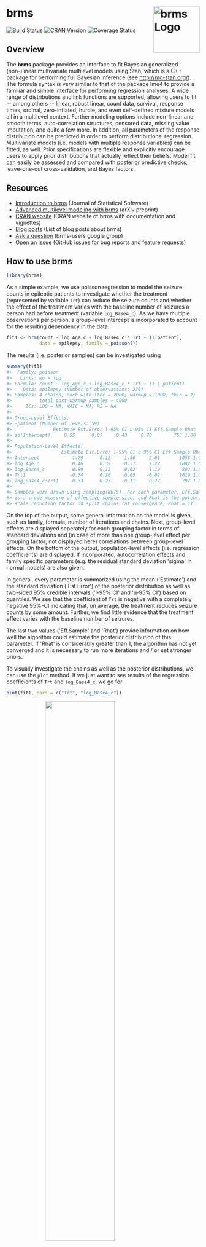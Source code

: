 <!-- README.md is generated from README.Rmd. Please edit that file -->
brms <img src="man/figures/brms.png" align="right" width = 120 alt="brms Logo"/>
================================================================================

[![Build Status](https://travis-ci.org/paul-buerkner/brms.svg?branch=master)](https://travis-ci.org/paul-buerkner/brms) [![CRAN Version](http://www.r-pkg.org/badges/version/brms)](https://cran.r-project.org/package=brms) [![Coverage Status](https://codecov.io/github/paul-buerkner/brms/coverage.svg?branch=master)](https://codecov.io/github/paul-buerkner/brms?branch=master)

Overview
--------

The **brms** package provides an interface to fit Bayesian generalized (non-)linear multivariate multilevel models using Stan, which is a C++ package for performing full Bayesian inference (see <http://mc-stan.org/>). The formula syntax is very similar to that of the package lme4 to provide a familiar and simple interface for performing regression analyses. A wide range of distributions and link functions are supported, allowing users to fit -- among others -- linear, robust linear, count data, survival, response times, ordinal, zero-inflated, hurdle, and even self-defined mixture models all in a multilevel context. Further modeling options include non-linear and smooth terms, auto-correlation structures, censored data, missing value imputation, and quite a few more. In addition, all parameters of the response distribution can be predicted in order to perform distributional regression. Multivariate models (i.e. models with multiple response variables) can be fitted, as well. Prior specifications are flexible and explicitly encourage users to apply prior distributions that actually reflect their beliefs. Model fit can easily be assessed and compared with posterior predictive checks, leave-one-out cross-validation, and Bayes factors.

Resources
---------

-   [Introduction to brms](https://www.jstatsoft.org/article/view/v080i01) (Journal of Statistical Software)
-   [Advanced multilevel modeling with brms](https://arxiv.org/abs/1705.11123) (arXiv preprint)
-   [CRAN website](https://cran.r-project.org/web/packages/brms/index.html) (CRAN website of brms with documentation and vignettes)
-   [Blog posts](https://paul-buerkner.github.io/blog/old-brms-blogposts/) (List of blog posts about brms)
-   [Ask a question](https://groups.google.com/forum/#!forum/brms-users) (brms-users google group)
-   [Open an issue](https://github.com/paul-buerkner/brms/issues) (GitHub issues for bug reports and feature requests)

How to use brms
---------------

``` r
library(brms)
```

As a simple example, we use poisson regression to model the seizure counts in epileptic patients to investigate whether the treatment (represented by variable `Trt`) can reduce the seizure counts and whether the effect of the treatment varies with the baseline number of seizures a person had before treatment (variable `log_Base4_c`). As we have multiple observations per person, a group-level intercept is incorporated to account for the resulting dependency in the data.

``` r
fit1 <- brm(count ~ log_Age_c + log_Base4_c * Trt + (1|patient), 
            data = epilepsy, family = poisson())
```

The results (i.e. posterior samples) can be investigated using

``` r
summary(fit1) 
#>  Family: poisson 
#>   Links: mu = log 
#> Formula: count ~ log_Age_c + log_Base4_c * Trt + (1 | patient) 
#>    Data: epilepsy (Number of observations: 236) 
#> Samples: 4 chains, each with iter = 2000; warmup = 1000; thin = 1; 
#>          total post-warmup samples = 4000
#>     ICs: LOO = NA; WAIC = NA; R2 = NA
#>  
#> Group-Level Effects: 
#> ~patient (Number of levels: 59) 
#>               Estimate Est.Error l-95% CI u-95% CI Eff.Sample Rhat
#> sd(Intercept)     0.55      0.07     0.43     0.70        753 1.00
#> 
#> Population-Level Effects: 
#>                  Estimate Est.Error l-95% CI u-95% CI Eff.Sample Rhat
#> Intercept            1.79      0.12     1.56     2.01       1058 1.00
#> log_Age_c            0.46      0.39    -0.31     1.22       1082 1.00
#> log_Base4_c          0.89      0.15     0.62     1.19        802 1.00
#> Trt1                -0.34      0.16    -0.65    -0.02       1019 1.00
#> log_Base4_c:Trt1     0.33      0.23    -0.11     0.77        797 1.00
#> 
#> Samples were drawn using sampling(NUTS). For each parameter, Eff.Sample 
#> is a crude measure of effective sample size, and Rhat is the potential 
#> scale reduction factor on split chains (at convergence, Rhat = 1).
```

On the top of the output, some general information on the model is given, such as family, formula, number of iterations and chains. Next, group-level effects are displayed seperately for each grouping factor in terms of standard deviations and (in case of more than one group-level effect per grouping factor; not displayed here) correlations between group-level effects. On the bottom of the output, population-level effects (i.e. regression coefficients) are displayed. If incorporated, autocorrelation effects and family specific parameters (e.g. the residual standard deviation 'sigma' in normal models) are also given.

In general, every parameter is summarized using the mean ('Estimate') and the standard deviation ('Est.Error') of the posterior distribution as well as two-sided 95% credible intervals ('l-95% CI' and 'u-95% CI') based on quantiles. We see that the coefficient of `Trt` is negative with a completely negative 95%-CI indicating that, on average, the treatment reduces seizure counts by some amount. Further, we find little evidence that the treatment effect varies with the baseline number of seizures.

The last two values ('Eff.Sample' and 'Rhat') provide information on how well the algorithm could estimate the posterior distribution of this parameter. If 'Rhat' is considerably greater than 1, the algorithm has not yet converged and it is necessary to run more iterations and / or set stronger priors.

To visually investigate the chains as well as the posterior distributions, we can use the `plot` method. If we just want to see results of the regression coefficients of `Trt` and `log_Base4_c`, we go for

``` r
plot(fit1, pars = c("Trt", "log_Base4_c")) 
```

<img src="man/figures/README-plot-1.png" width="60%" style="display: block; margin: auto;" />

A more detailed investigation can be performed by running `launch_shinystan(fit1)`. To better understand the relationship of the predictors with the response, I recommend the `marginal_effects` method:

``` r
plot(marginal_effects(fit1, effects = "log_Base4_c:Trt"))
```

<img src="man/figures/README-marginal_effects-1.png" width="60%" style="display: block; margin: auto;" />

This method uses some prediction functionality behind the scenes, which can also be called directly. Suppose that we want to predict responses (i.e. seizure counts) of a person in the treatment group (`Trt = 1`) and in the control group (`Trt = 0`) with average age and average number of previous seizures. Than we can use

``` r
newdata <- data.frame(Trt = c(0, 1), log_Age_c = 0, log_Base4_c = 0)
predict(fit1, newdata = newdata, re_formula = NA)
#>      Estimate Est.Error 2.5%ile 97.5%ile
#> [1,]  6.05725  2.559416       2       12
#> [2,]  4.28025  2.118686       1        9
```

We need to set `re_formula = NA` in order not to condition of the group-level effects. While the `predict` method returns predictions of the responses, the `fitted` method returns predictions of the regression line.

``` r
fitted(fit1, newdata = newdata, re_formula = NA)
#>      Estimate Est.Error  2.5%ile 97.5%ile
#> [1,] 6.034123 0.7020864 4.759135 7.475358
#> [2,] 4.298426 0.4773137 3.425940 5.300204
```

Both methods return the same etimate (up to random error), while the latter has smaller variance, because the uncertainty in the regression line is smaller than the uncertainty in each response. If we want to predict values of the original data, we can just leave the `newdata` argument empty.

Suppose, we want to investigate whether there is overdispersion in the model, that is residual variation not accounted for by the response distribution. For this purpose, we include a second group-level intercept that captures possible overdispersion.

``` r
fit2 <- brm(count ~ log_Age_c + log_Base4_c * Trt + (1|patient) + (1|obs), 
            data = epilepsy, family = poisson())
```

We can then go ahead and compare both models via approximate leave-one-out cross-validation.

``` r
LOO(fit1, fit2)
#>               LOOIC    SE
#> fit1        1347.64 75.25
#> fit2        1193.43 28.03
#> fit1 - fit2  154.21 56.89
```

Since smaller `LOOIC` values indicate better fit, we see that the model accounting for overdispersion fits substantially better. The post-processing methods we have shown so far are just the tip of the iceberg. For a full list of methods to apply on fitted model objects, type `methods(class = "brmsfit")`.

FAQ
---

### I am new to brms. Where can I start?

Detailed instructions and case studies are given in the package's extensive vignettes. See `vignette(package = "brms")` for an overview. For documentation on formula syntax, families, and prior distributions see `help("brm")`.

### How do I install brms?

To install the latest release version from CRAN use

``` r
install.packages("brms")
```

The current developmental version can be downloaded from github via

``` r
if (!require("devtools")) {
  install.packages("devtools")
}
devtools::install_github("paul-buerkner/brms", dependencies = TRUE)
```

Because brms is based on Stan, a C++ compiler is required. The program Rtools (available on <https://cran.r-project.org/bin/windows/Rtools/>) comes with a C++ compiler for Windows. On Mac, you should install Xcode. For further instructions on how to get the compilers running, see the prerequisites section on <https://github.com/stan-dev/rstan/wiki/RStan-Getting-Started>.

### Where do I ask questions, propose a new feature, or report a bug?

Questions can be asked on the [brms-users](https://groups.google.com/forum/#!forum/brms-users) google group. To propose a new feature or report a bug, please open an issue on [GitHub](https://github.com/paul-buerkner/brms).

### How can I extract the generated Stan code?

If you have already fitted a model, just apply the `stancode` method on the fitted model object. If you just want to generate the Stan code without any model fitting, use the `make_stancode` function.

### Can I avoid compiling models?

When you fit your model for the first time with brms, there is currently no way to avoid compilation. However, if you have already fitted your model and want to run it again, for instance with more samples, you can do this without recompilation by using the `update` method. For more details see `help("update.brmsfit")`.

### What is the difference between brms and rstanarm?

The rstanarm package is similar to brms in that it also allows to fit regression models using Stan for the backend estimation. Contrary to brms, rstanarm comes with precompiled code to save the compilation time (and the need for a C++ compiler) when fitting a model. However, as brms generates its Stan code on the fly, it offers much more flexibility in model specification than rstanarm. Also, multilevel models are currently fitted a bit more efficiently in brms. For detailed comparisons of brms with other common R packages implementing multilevel models, see `vignette("brms_multilevel")` and `vignette("brms_overview")`.
